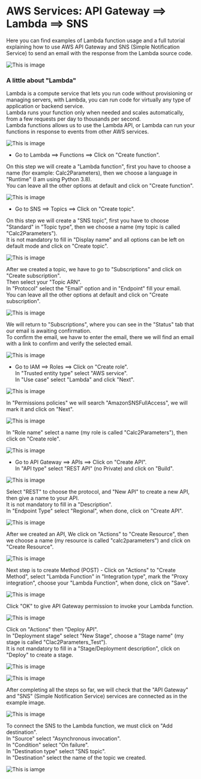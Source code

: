 # AWS Services: API Gateway ==> Lambda ==> SNS

Here you can find examples of Lambda function usage and a full tutorial explaining how to use AWS API Gateway and SNS (Simple Notification Service) to send an email with the response from the Lambda source code.

![This is image](https://user-images.githubusercontent.com/6509926/52906603-cbb6cb80-3214-11e9-8a97-a5ea2d4036d3.png)

### **A little about "Lambda"**
Lambda is a compute service that lets you run code without provisioning or managing servers, with Lambda, you can run code for virtually any type of application or backend service.  
Lambda runs your function only when needed and scales automatically, from a few requests per day to thousands per second.  
Lambda functions allows us to use the Lambda API, or Lambda can run your functions in response to events from other AWS services.

![This is image](https://i.ibb.co/dGwtcFZ/tumblr-p3ixzlxw-W81s74q07o1-1280.jpg)

- Go to Lambda ==> Functions ==> Click on "Create function".  

On this step we will create a "Lambda function", first you have to choose a name (for example: Calc2Parameters), then we choose a language in "Runtime" (I am using Python 3.8).  
You can leave all the other options at default and click on "Create function".

![This is image](https://serving.photos.photobox.com/05385919cf27e171943e54baac41e3a00aec6887eb8833f1e5ae6755eed7f781c9269e9b.jpg)

- Go to SNS ==> Topics ==> Click on "Create topic".

On this step we will create a "SNS topic", first you have to choose "Standard" in "Topic type", then we choose a name (my topic is called "Calc2Parameters").  
It is not mandatory to fill in "Display name" and all options can be left on default mode and click on "Create topic".  

![This is image](https://i.postimg.cc/s25KJTJQ/Create-Topic-SNS.jpg)

After we created a topic, we have to go to "Subscriptions" and click on "Create subscription".  
Then select your "Topic ARN".  
In "Protocol" select the "Email" option and in "Endpoint" fill your email.  
You can leave all the other options at default and click on "Create subscription".

![This is image](https://i.postimg.cc/s3w0f2x7/ARNtopic.jpg)

We will return to "Subscriptions", where you can see in the "Status" tab that our email is awaiting confirmation.  
To confirm the email, we havw to enter the email, there we will find an email with a link to confirm and verify the selected email.

![This is image](https://i.postimg.cc/g2xYSTr0/Subscription.jpg)

- Go to IAM ==> Roles ==> Click on "Create role".    
In "Trusted entity type" select "AWS service".   
In "Use case" select "Lambda" and click "Next".

![This is image](https://i.postimg.cc/JhpJjh6F/IAMRole1.jpg)

In "Permissions policies" we will search "AmazonSNSFullAccess", we will mark it and click on "Next".

![This is image](https://i.postimg.cc/s2VztYPM/IAMRole2.jpg)

In "Role name" select a name (my role is called "Calc2Parameters"), then click on "Create role".

![This is image](https://i.postimg.cc/T2Qt9r1k/IAMRole3.jpg)

- Go to API Gateway ==> APIs ==> Click on "Create API".  
In "API type" select "REST API" (no Private) and click on "Build".  

![This is image](https://i.postimg.cc/DzjNDbPh/API1.jpg)

Select "REST" to choose the protocol, and "New API" to create a new API, then give a name to your API.  
It is not mandatory to fill in a "Description".  
In "Endpoint Type" select "Regional", when done, click on "Create API".

![This is image](https://i.postimg.cc/HxrNCs6y/API2.jpg)

After we created an API, We click on "Actions" to "Create Resource", then we choose a name (my resource is called "calc2parameters") and click on "Create Resource".

![This is image](https://i.postimg.cc/85x0kQYn/API3.jpg)

Next step is to create Method (POST) - Click on "Actions" to "Create Method", select "Lambda Function" in "Integration type", mark the "Proxy integration", choose your "Lambda Function", when done, click on "Save".

![This is image](https://i.postimg.cc/mkM6tpfZ/API4.jpg)

Click "OK" to give API Gateway permission to invoke your Lambda function.

![This is image](https://i.postimg.cc/RVJvTv9q/API5.jpg)

Click on "Actions" then "Deploy API".  
In "Deployment stage" select "New Stage", choose a "Stage name" (my stage is called "Clac2Parameters_Test").  
It is not mandatory to fill in a "Stage/Deployment description", click on "Deploy" to create a stage.

![This is image](https://i.postimg.cc/RhVN0ynK/API6.jpg)

![This is image](https://images.squarespace-cdn.com/content/v1/61f2d23be98e94537d76e95d/9aa6bb3c-66b5-48ae-af4c-72147f86ea36/sofarsogood_website_Logo_white1.png)

After completing all the steps so far, we will check that the "API Gateway" and "SNS" (Simple Notification Service) services are connected as in the example image.

![This is image](https://i.postimg.cc/nhRsXQjs/Calc2-Parameters.jpg)

To connect the SNS to the Lambda function, we must click on "Add destination".  
In "Source" select "Asynchronous invocation".  
In "Condition" select "On failure".  
In "Destination type" select "SNS topic".  
In "Destination" select the name of the topic we created.

![This is iamge](https://i.ibb.co/KjjF5MK/SNSdestination.jpg)
